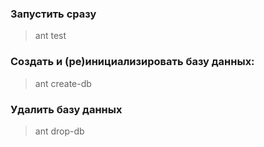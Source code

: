 ### Запустить сразу
> ant test

### Cоздать и (ре)инициализировать базу данных:
> ant create-db  

### Удалить базу данных
> ant drop-db
